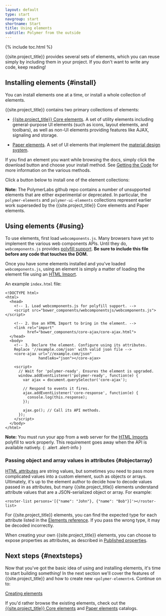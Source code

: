 ```yaml
---
layout: default
type: start
navgroup: start
shortname: Start
title: Using elements
subtitle: Polymer from the outside
---
```


{% include toc.html %}

{{site.project_title}} provides several sets of elements, which you can reuse simply by
including them in your project. If you don't want to write any code, keep reading!

## Installing elements {#install}

You can install elements one at a time, or install a whole collection of elements.

{{site.project_title}} contains two primary collections of elements:

-   <a href="/docs/elements/core-elements.html">{{site.project_title}} Core elements</a>. A set of utility
    elements including general-purpose UI elements (such as icons, layout elements, and toolbars),
    as well as  non-UI elements providing features like AJAX, signaling and storage.

-   [Paper elements](/docs/elements/paper-elements.html). A set of UI elements that implement the 
    [material design system](/docs/elements/material.html).


If you find an element you want while browsing the docs, simply click
the download button and choose your install method. See 
[Getting the Code](getting-the-code.html) for more information on the various methods.

Click a button below to install one of the element collections:

  <component-download-button org="Polymer" component="core-elements" label="GET THE {{site.project_title}} CORE ELEMENTS">
  </component-download-button>

  <component-download-button org="Polymer" component="paper-elements" label="GET THE PAPER ELEMENTS">
  </component-download-button>


**Note:** The PolymerLabs github repo contains a number of unsupported elements that are either 
experimental or deprecated. In particular, the `polymer-elements` and `polymer-ui-elements` 
collections represent earlier work superseded by the {{site.project_title}} Core elements and 
Paper elements.

## Using elements {#using}

To use elements, first load `webcomponents.js`. Many browsers have yet to implement the various web components APIs. Until they do, `webcomponents.js` provides [polyfill support](/docs/start/platform.html). **Be sure to include this file before any code that touches the DOM.**

Once you have some elements installed and you've loaded `webcomponents.js`, using an element is simply a matter of loading the element file using an [HTML Import](/platform/html-imports.html).

An example `index.html` file:

    <!DOCTYPE html>
    <html>
      <head>
        <!-- 1. Load webcomponents.js for polyfill support. -->
        <script src="bower_components/webcomponentsjs/webcomponents.js"></script>

        <!-- 2. Use an HTML Import to bring in the element. -->
        <link rel="import"
              href="bower_components/core-ajax/core-ajax.html">
      </head>
      <body>
        <!-- 3. Declare the element. Configure using its attributes. 
        Replace '//example.com/json' with valid json file -->
        <core-ajax url="//example.com/json"
                   handleAs="json"></core-ajax>

        <script>
          // Wait for 'polymer-ready'. Ensures the element is upgraded.
          window.addEventListener('polymer-ready', function(e) {
            var ajax = document.querySelector('core-ajax');

            // Respond to events it fires.
            ajax.addEventListener('core-response', function(e) {
              console.log(this.response);
            });

            ajax.go(); // Call its API methods.
          });
        </script>
      </body>
    </html>

**Note:** You must run your app from a web server for the [HTML Imports](/platform/html-imports.html)
polyfill to work properly. This requirement goes away when the API is available natively.
{: .alert .alert-info }

###  Passing object and array values in attributes {#objectarray}

[HTML attributes](https://developer.mozilla.org/en-US/docs/Web/HTML/Attributes) are string values, but sometimes you need to pass more complicated values into a custom element, such as objects or arrays. Ultimately, it's up to the element author to decide how to decode values passed in as attributes, but many {{site.project_title}} elements understand attribute values that are a JSON-serialized object or array. For example:

    <roster-list persons='[{"name": "John"}, {"name": "Bob"}]'></roster-list>

For {{site.project_title}} elements, you can find the expected type for each attribute listed in the [Elements reference](/docs/elements/). If you pass the wrong type, it may be decoded incorrectly.

When creating your own {{site.project_title}} elements, you can choose to expose properties as attributes, as described in [Published properties](/docs/polymer/polymer.html#published-properties).

## Next steps {#nextsteps}

Now that you've got the basic idea of using and installing elements, it's time to start
building something! In the next section we'll cover the features of {{site.project_title}} and how to create new `<polymer-element>`s. Continue on to:

<a href="/docs/start/creatingelements.html">
  <paper-button raised><core-icon icon="arrow-forward" ></core-icon>Creating elements</paper-button>
</a>

If you'd rather browse the existing elements, check out the 
<a href="/docs/elements/core-elements.html">{{site.project_title}} Core elements</a> 
and <a href="/docs/elements/paper-elements.html">Paper elements</a> catalogs.

